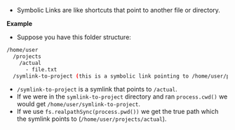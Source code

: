 - Symbolic Links are like shortcuts that point to another file or directory.

**Example**
- Suppose you have this folder structure:

```bash
/home/user
  /projects
    /actual
      - file.txt
  /symlink-to-project (this is a symbolic link pointing to /home/user/projects/actual)
```

- `/symlink-to-project` is a symlink that points to `/actual`.
- If we were in the `symlink-to-project` directory and ran `process.cwd()` we would get `/home/user/symlink-to-project`.
- If we use `fs.realpathSync(process.pwd())` we get the true path which the symlink points to (`/home/user/projects/actual`).